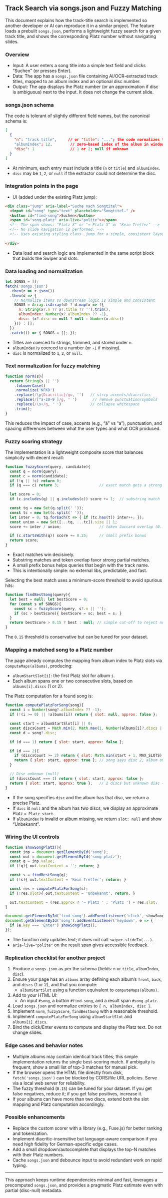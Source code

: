 ## Track Search via songs.json and Fuzzy Matching

This document explains how the track-title search is implemented so another developer or AI can reproduce it in a similar project. The feature loads a prebuilt `songs.json`, performs a lightweight fuzzy search for a given track title, and shows the corresponding Platz number without navigating slides.

### Overview

- Input: A user enters a song title into a simple text field and clicks “Suchen” (or presses Enter).
- Data: The app has a `songs.json` file containing AI/OCR-extracted track titles, mapped to an album index and an optional disc number.
- Output: The app displays the Platz number (or an approximation if disc is ambiguous) next to the input. It does not change the current slide.

### songs.json schema

The code is tolerant of slightly different field names, but the canonical schema is:

```json
[
  {
    "n": "track title",     // or "title": "..."; the code normalizes to n
    "albumIndex": 12,        // zero-based index of the album in window.albums
    "disc": 1                // 1 or 2; null if unknown
  }
]
```

- At minimum, each entry must include a title (`n` or `title`) and `albumIndex`.
- `disc` may be `1`, `2`, or `null` if the extractor could not determine the disc.

### Integration points in the page

- UI (added under the existing Platz jump):

```html
<div class="jump" aria-label="Suche nach Songtitel">
  <input id="song" type="text" placeholder="Songtitel…" />
  <button id="find-song">Suchen</button>
  <span id="song-platz" aria-live="polite"></span>
  <!-- The span shows: "Platz X" or "≈ Platz X" or "Kein Treffer" -->
  <!-- No slide navigation is performed. -->
  <!-- Uses existing styling class .jump for a simple, consistent layout. -->
  
</div>
```

- Data load and search logic are implemented in the same script block that builds the Swiper and slots.

### Data loading and normalization

```js
let SONGS = [];
fetch('songs.json')
  .then(r => r.json())
  .then(d => {
    // Normalize items so downstream logic is simple and consistent
    SONGS = Array.isArray(d) ? d.map(x => ({
      n: String(x?.n ?? x?.title ?? '').trim(),
      albumIndex: Number(x?.albumIndex ?? -1),
      disc: (x?.disc == null ? null : Number(x.disc))
    })) : [];
  })
  .catch(() => { SONGS = []; });
```

- Titles are coerced to strings, trimmed, and stored under `n`.
- `albumIndex` is coerced to a number (or `-1` if missing).
- `disc` is normalized to `1`, `2`, or `null`.

### Text normalization for fuzzy matching

```js
function norm(s){
  return String(s || '')
    .toLowerCase()
    .normalize('NFKD')
    .replace(/\p{Diacritic}/gu, '')   // strip accents/diacritics
    .replace(/[^a-z0-9 ]/g, ' ')       // remove punctuation/symbols
    .replace(/\s+/g, ' ')             // collapse whitespace
    .trim();
}
```

This reduces the impact of case, accents (e.g., “ä” vs “a”), punctuation, and spacing differences between what the user types and what OCR produced.

### Fuzzy scoring strategy

The implementation is a lightweight composite score that balances simplicity with decent recall:

```js
function fuzzyScore(query, candidate){
  const q = norm(query);
  const c = norm(candidate);
  if (!q || !c) return 0;
  if (q === c) return 3;                  // exact match gets a strong score

  let score = 0;
  if (c.includes(q) || q.includes(c)) score += 1;  // substring match

  const tq = new Set(q.split(' '));
  const tc = new Set(c.split(' '));
  let inter = 0; tq.forEach(t => { if (tc.has(t)) inter++; });
  const union = new Set([...tq, ...tc]).size || 1;
  score += inter / union;                 // token Jaccard overlap (0..1)

  if (c.startsWith(q)) score += 0.25;     // small prefix bonus
  return score;
}
```

- Exact matches win decisively.
- Substring matches and token overlap favor strong partial matches.
- A small prefix bonus helps queries that begin with the track name.
- This is intentionally simple: no external libs, predictable, and fast.

Selecting the best match uses a minimum-score threshold to avoid spurious hits:

```js
function findBestSong(query){
  let best = null; let bestScore = 0;
  for (const s of SONGS){
    const sc = fuzzyScore(query, s?.n || '');
    if (sc > bestScore){ bestScore = sc; best = s; }
  }
  return bestScore > 0.15 ? best : null; // simple cut-off to reject noise
}
```

The `0.15` threshold is conservative but can be tuned for your dataset.

### Mapping a matched song to a Platz number

The page already computes the mapping from album index to Platz slots via `computeMaps(albums)`, producing:

- `albumStartSlot[i]`: the first Platz slot for album `i`.
- Each album spans one or two consecutive slots, based on `albums[i].discs` (1 or 2).

The Platz computation for a found song is:

```js
function computePlatzForSong(song){
  const i = Number(song?.albumIndex ?? -1);
  if (!(i >= 0) || !albums[i]) return { slot: null, approx: false };

  const start = albumStartSlot[i] || 0;
  const discsCount = Math.min(2, Math.max(1, Number(albums[i]?.discs || 1)));
  const d = song?.disc;

  if (d === 1) return { slot: start, approx: false };

  if (d === 2){
    if (discsCount >= 2) return { slot: Math.min(start + 1, MAX_SLOTS), approx: false };
    return { slot: start, approx: true }; // song says disc 2, album only 1 → best-effort
  }

  // Disc unknown (null)
  if (discsCount === 1) return { slot: start, approx: false };
  return { slot: start, approx: true };   // 2 discs but unknown disc → approximate to first
}
```

- If the song specifies `disc` and the album has that disc, we return a precise Platz.
- If `disc` is `null` and the album has two discs, we display an approximate Platz `≈ Platz start`.
- If `albumIndex` is invalid or album missing, we return `slot: null` and show “Unbekannt”.

### Wiring the UI controls

```js
function showSongPlatz(){
  const inp = document.getElementById('song');
  const out = document.getElementById('song-platz');
  const q = inp.value;
  if (!q){ out.textContent = ''; return; }

  const s = findBestSong(q);
  if (!s){ out.textContent = 'Kein Treffer'; return; }

  const res = computePlatzForSong(s);
  if (!res.slot){ out.textContent = 'Unbekannt'; return; }

  out.textContent = (res.approx ? '≈ Platz ' : 'Platz ') + res.slot;
}

document.getElementById('find-song').addEventListener('click', showSongPlatz);
document.getElementById('song').addEventListener('keydown', e => {
  if (e.key === 'Enter') showSongPlatz();
});
```

- The function only updates text; it does not call `swiper.slideTo(...)`.
- `aria-live="polite"` on the result span gives accessible feedback.

### Replication checklist for another project

1. Produce a `songs.json` as per the schema (fields: `n` or `title`, `albumIndex`, `disc`).
2. Ensure your page has an `albums` array defining each album’s `front`, `back`, and `discs` (1 or 2), and that you compute:
   - `albumStartSlot` using a function equivalent to `computeMaps(albums)`.
3. Add to your HTML UI:
   - An input `#song`, a button `#find-song`, and a result span `#song-platz`.
4. Load `songs.json` and normalize entries to `{ n, albumIndex, disc }`.
5. Implement `norm`, `fuzzyScore`, `findBestSong` with a reasonable threshold.
6. Implement `computePlatzForSong` using `albumStartSlot` and `albums[i].discs`.
7. Bind the click/Enter events to compute and display the Platz text. Do not change slides.

### Edge cases and behavior notes

- Multiple albums may contain identical track titles; this simple implementation returns the single best-scoring match. If ambiguity is frequent, show a small list of top-3 matches for manual pick.
- If the browser opens the HTML file directly from disk, `fetch('songs.json')` can be blocked by CORS/file URL policies. Serve via a local web server for reliability.
- The fuzzy threshold (`0.15`) can be tuned for your dataset. If you get false negatives, reduce it; if you get false positives, increase it.
- If your albums can have more than two discs, extend both the slot mapping and Platz computation accordingly.

### Possible enhancements

- Replace the custom scorer with a library (e.g., Fuse.js) for better ranking and tokenization.
- Implement diacritic-insensitive but language-aware comparison if you need high fidelity for German-specific edge cases.
- Add a small dropdown/autocomplete that displays the top-N matches with their Platz numbers.
- Cache `songs.json` and debounce input to avoid redundant work on rapid typing.

---

This approach keeps runtime dependencies minimal and fast, leverages a precomputed `songs.json`, and provides a pragmatic Platz estimate even with partial (disc-null) metadata.


